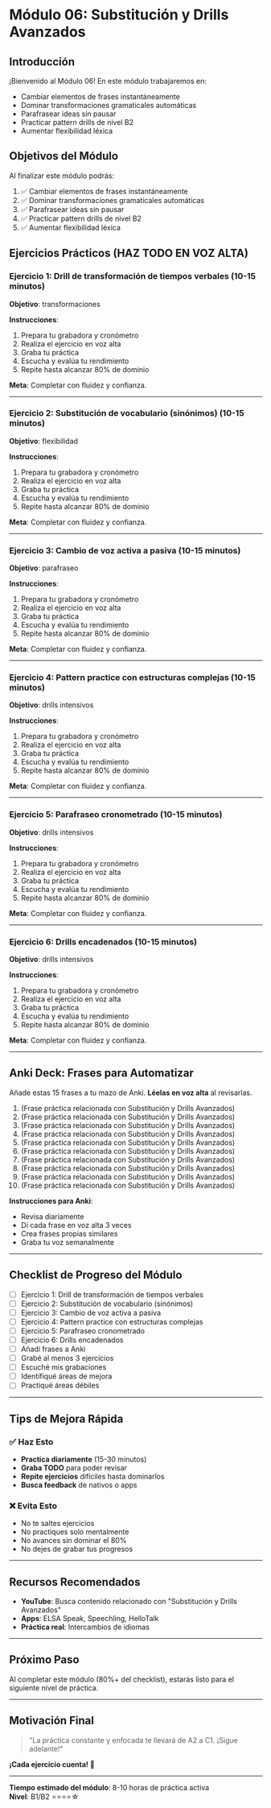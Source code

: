 # Módulo 06: Substitución y Drills Avanzados

## Introducción

¡Bienvenido al Módulo 06! En este módulo trabajaremos en:

- Cambiar elementos de frases instantáneamente
- Dominar transformaciones gramaticales automáticas
- Parafrasear ideas sin pausar
- Practicar pattern drills de nivel B2
- Aumentar flexibilidad léxica

## Objetivos del Módulo

Al finalizar este módulo podrás:

1. ✅ Cambiar elementos de frases instantáneamente
2. ✅ Dominar transformaciones gramaticales automáticas
3. ✅ Parafrasear ideas sin pausar
4. ✅ Practicar pattern drills de nivel B2
5. ✅ Aumentar flexibilidad léxica

## Ejercicios Prácticos (HAZ TODO EN VOZ ALTA)

### Ejercicio 1: Drill de transformación de tiempos verbales (10-15 minutos)

**Objetivo**: transformaciones

**Instrucciones**:
1. Prepara tu grabadora y cronómetro
2. Realiza el ejercicio en voz alta
3. Graba tu práctica
4. Escucha y evalúa tu rendimiento
5. Repite hasta alcanzar 80% de dominio

**Meta**: Completar con fluidez y confianza.

---

### Ejercicio 2: Substitución de vocabulario (sinónimos) (10-15 minutos)

**Objetivo**:  flexibilidad

**Instrucciones**:
1. Prepara tu grabadora y cronómetro
2. Realiza el ejercicio en voz alta
3. Graba tu práctica
4. Escucha y evalúa tu rendimiento
5. Repite hasta alcanzar 80% de dominio

**Meta**: Completar con fluidez y confianza.

---

### Ejercicio 3: Cambio de voz activa a pasiva (10-15 minutos)

**Objetivo**:  parafraseo

**Instrucciones**:
1. Prepara tu grabadora y cronómetro
2. Realiza el ejercicio en voz alta
3. Graba tu práctica
4. Escucha y evalúa tu rendimiento
5. Repite hasta alcanzar 80% de dominio

**Meta**: Completar con fluidez y confianza.

---

### Ejercicio 4: Pattern practice con estructuras complejas (10-15 minutos)

**Objetivo**:  drills intensivos

**Instrucciones**:
1. Prepara tu grabadora y cronómetro
2. Realiza el ejercicio en voz alta
3. Graba tu práctica
4. Escucha y evalúa tu rendimiento
5. Repite hasta alcanzar 80% de dominio

**Meta**: Completar con fluidez y confianza.

---

### Ejercicio 5: Parafraseo cronometrado (10-15 minutos)

**Objetivo**:  drills intensivos

**Instrucciones**:
1. Prepara tu grabadora y cronómetro
2. Realiza el ejercicio en voz alta
3. Graba tu práctica
4. Escucha y evalúa tu rendimiento
5. Repite hasta alcanzar 80% de dominio

**Meta**: Completar con fluidez y confianza.

---

### Ejercicio 6: Drills encadenados (10-15 minutos)

**Objetivo**:  drills intensivos

**Instrucciones**:
1. Prepara tu grabadora y cronómetro
2. Realiza el ejercicio en voz alta
3. Graba tu práctica
4. Escucha y evalúa tu rendimiento
5. Repite hasta alcanzar 80% de dominio

**Meta**: Completar con fluidez y confianza.

---

## Anki Deck: Frases para Automatizar

Añade estas 15 frases a tu mazo de Anki. **Léelas en voz alta** al revisarlas.

1. (Frase práctica relacionada con Substitución y Drills Avanzados)
2. (Frase práctica relacionada con Substitución y Drills Avanzados)
3. (Frase práctica relacionada con Substitución y Drills Avanzados)
4. (Frase práctica relacionada con Substitución y Drills Avanzados)
5. (Frase práctica relacionada con Substitución y Drills Avanzados)
6. (Frase práctica relacionada con Substitución y Drills Avanzados)
7. (Frase práctica relacionada con Substitución y Drills Avanzados)
8. (Frase práctica relacionada con Substitución y Drills Avanzados)
9. (Frase práctica relacionada con Substitución y Drills Avanzados)
10. (Frase práctica relacionada con Substitución y Drills Avanzados)

**Instrucciones para Anki**:
- Revisa diariamente
- Di cada frase en voz alta 3 veces
- Crea frases propias similares
- Graba tu voz semanalmente

---

## Checklist de Progreso del Módulo

- [ ] Ejercicio 1: Drill de transformación de tiempos verbales
- [ ] Ejercicio 2: Substitución de vocabulario (sinónimos)
- [ ] Ejercicio 3: Cambio de voz activa a pasiva
- [ ] Ejercicio 4: Pattern practice con estructuras complejas
- [ ] Ejercicio 5: Parafraseo cronometrado
- [ ] Ejercicio 6: Drills encadenados
- [ ] Añadí frases a Anki
- [ ] Grabé al menos 3 ejercicios
- [ ] Escuché mis grabaciones
- [ ] Identifiqué áreas de mejora
- [ ] Practiqué áreas débiles

---

## Tips de Mejora Rápida

### ✅ Haz Esto
- **Practica diariamente** (15-30 minutos)
- **Graba TODO** para poder revisar
- **Repite ejercicios** difíciles hasta dominarlos
- **Busca feedback** de nativos o apps

### ❌ Evita Esto
- No te saltes ejercicios
- No practiques solo mentalmente
- No avances sin dominar el 80%
- No dejes de grabar tus progresos

---

## Recursos Recomendados

- **YouTube**: Busca contenido relacionado con "Substitución y Drills Avanzados"
- **Apps**: ELSA Speak, Speechling, HelloTalk
- **Práctica real**: Intercambios de idiomas

---

## Próximo Paso

Al completar este módulo (80%+ del checklist), estarás listo para el siguiente nivel de práctica.

---

## Motivación Final

> "La práctica constante y enfocada te llevará de A2 a C1. ¡Sigue adelante!"

**¡Cada ejercicio cuenta! 🚀**

---

**Tiempo estimado del módulo**: 8-10 horas de práctica activa  
**Nivel**: B1/B2 ⭐⭐⭐⭐☆

